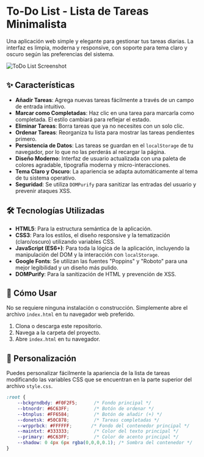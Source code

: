 # To-Do List - Lista de Tareas Minimalista

Una aplicación web simple y elegante para gestionar tus tareas diarias. La interfaz es limpia, moderna y responsive, con soporte para tema claro y oscuro según las preferencias del sistema.

![ToDo List Screenshot](https://imgur.com/jB6of5U) <!-- Reemplaza esto con una captura de pantalla de tu proyecto -->

## ✨ Características

- **Añadir Tareas**: Agrega nuevas tareas fácilmente a través de un campo de entrada intuitivo.
- **Marcar como Completadas**: Haz clic en una tarea para marcarla como completada. El estilo cambiará para reflejar el estado.
- **Eliminar Tareas**: Borra tareas que ya no necesites con un solo clic.
- **Ordenar Tareas**: Reorganiza tu lista para mostrar las tareas pendientes primero.
- **Persistencia de Datos**: Las tareas se guardan en el `localStorage` de tu navegador, por lo que no las perderás al recargar la página.
- **Diseño Moderno**: Interfaz de usuario actualizada con una paleta de colores agradable, tipografía moderna y micro-interacciones.
- **Tema Claro y Oscuro**: La apariencia se adapta automáticamente al tema de tu sistema operativo.
- **Seguridad**: Se utiliza `DOMPurify` para sanitizar las entradas del usuario y prevenir ataques XSS.

## 🛠️ Tecnologías Utilizadas

- **HTML5**: Para la estructura semántica de la aplicación.
- **CSS3**: Para los estilos, el diseño responsive y la tematización (claro/oscuro) utilizando variables CSS.
- **JavaScript (ES6+)**: Para toda la lógica de la aplicación, incluyendo la manipulación del DOM y la interacción con `localStorage`.
- **Google Fonts**: Se utilizan las fuentes "Poppins" y "Roboto" para una mejor legibilidad y un diseño más pulido.
- **DOMPurify**: Para la sanitización de HTML y prevención de XSS.

## 🚀 Cómo Usar

No se requiere ninguna instalación o construcción. Simplemente abre el archivo `index.html` en tu navegador web preferido.

1.  Clona o descarga este repositorio.
2.  Navega a la carpeta del proyecto.
3.  Abre `index.html` en tu navegador.

## 🎨 Personalización

Puedes personalizar fácilmente la apariencia de la lista de tareas modificando las variables CSS que se encuentran en la parte superior del archivo `style.css`.

```css
:root {
    --bckgrndbdy: #F0F2F5;      /* Fondo principal */
    --btnordr: #6C63FF;         /* Botón de ordenar */
    --btnplus: #FF6584;         /* Botón de añadir (+) */
    --donetsk: #50C878;         /* Tareas completadas */
    --wrpprbck: #FFFFFF;       /* Fondo del contenedor principal */
    --maintxt: #333333;         /* Color del texto principal */
    --primary: #6C63FF;         /* Color de acento principal */
    --shadow: 0 4px 6px rgba(0,0,0,0.1); /* Sombra del contenedor */
}
```
